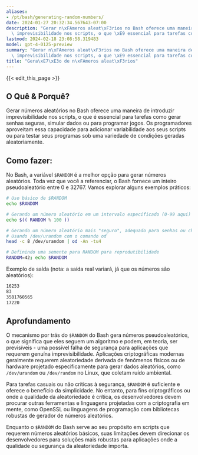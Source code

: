 ```yaml
---
aliases:
- /pt/bash/generating-random-numbers/
date: 2024-01-27 20:32:34.567643-07:00
description: "Gerar n\xFAmeros aleat\xF3rios no Bash oferece uma maneira de introduzir\
  \ imprevisibilidade nos scripts, o que \xE9 essencial para tarefas como gerar senhas\u2026"
lastmod: 2024-02-18 23:08:58.319483
model: gpt-4-0125-preview
summary: "Gerar n\xFAmeros aleat\xF3rios no Bash oferece uma maneira de introduzir\
  \ imprevisibilidade nos scripts, o que \xE9 essencial para tarefas como gerar senhas\u2026"
title: "Gera\xE7\xE3o de n\xFAmeros aleat\xF3rios"
---
```


{{< edit_this_page >}}

## O Quê & Porquê?
Gerar números aleatórios no Bash oferece uma maneira de introduzir imprevisibilidade nos scripts, o que é essencial para tarefas como gerar senhas seguras, simular dados ou para programar jogos. Os programadores aproveitam essa capacidade para adicionar variabilidade aos seus scripts ou para testar seus programas sob uma variedade de condições geradas aleatoriamente.

## Como fazer:
No Bash, a variável `$RANDOM` é a melhor opção para gerar números aleatórios. Toda vez que você a referenciar, o Bash fornece um inteiro pseudoaleatório entre 0 e 32767. Vamos explorar alguns exemplos práticos:

```Bash
# Uso básico de $RANDOM
echo $RANDOM

# Gerando um número aleatório em um intervalo especificado (0-99 aqui)
echo $(( RANDOM % 100 ))

# Gerando um número aleatório mais "seguro", adequado para senhas ou chaves
# Usando /dev/urandom com o comando od
head -c 8 /dev/urandom | od -An -tu4

# Definindo uma semente para RANDOM para reprodutibilidade
RANDOM=42; echo $RANDOM
```

Exemplo de saída (nota: a saída real variará, já que os números são aleatórios):
```Bash
16253
83
3581760565
17220
```

## Aprofundamento
O mecanismo por trás do `$RANDOM` do Bash gera números pseudoaleatórios, o que significa que eles seguem um algoritmo e podem, em teoria, ser previsíveis - uma possível falha de segurança para aplicações que requerem genuína imprevisibilidade. Aplicações criptográficas modernas geralmente requerem aleatoriedade derivada de fenômenos físicos ou de hardware projetado especificamente para gerar dados aleatórios, como `/dev/urandom` ou `/dev/random` no Linux, que coletam ruído ambiental.

Para tarefas casuais ou não críticas à segurança, `$RANDOM` é suficiente e oferece o benefício da simplicidade. No entanto, para fins criptográficos ou onde a qualidade da aleatoriedade é crítica, os desenvolvedores devem procurar outras ferramentas e linguagens projetadas com a criptografia em mente, como OpenSSL ou linguagens de programação com bibliotecas robustas de gerador de números aleatórios.

Enquanto o `$RANDOM` do Bash serve ao seu propósito em scripts que requerem números aleatórios básicos, suas limitações devem direcionar os desenvolvedores para soluções mais robustas para aplicações onde a qualidade ou segurança da aleatoriedade importa.
